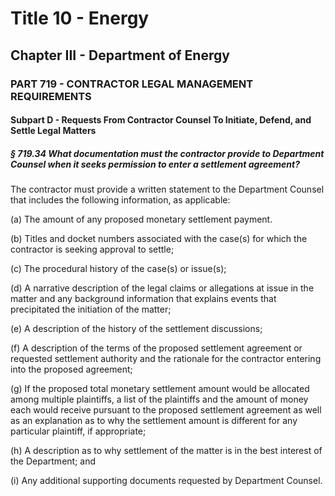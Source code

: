 
# Title 10 - Energy
## Chapter III - Department of Energy
### PART 719 - CONTRACTOR LEGAL MANAGEMENT REQUIREMENTS
#### Subpart D - Requests From Contractor Counsel To Initiate, Defend, and Settle Legal Matters
##### § 719.34 What documentation must the contractor provide to Department Counsel when it seeks permission to enter a settlement agreement?

The contractor must provide a written statement to the Department Counsel that includes the following information, as applicable:

(a) The amount of any proposed monetary settlement payment.

(b) Titles and docket numbers associated with the case(s) for which the contractor is seeking approval to settle;

(c) The procedural history of the case(s) or issue(s);

(d) A narrative description of the legal claims or allegations at issue in the matter and any background information that explains events that precipitated the initiation of the matter;

(e) A description of the history of the settlement discussions;

(f) A description of the terms of the proposed settlement agreement or requested settlement authority and the rationale for the contractor entering into the proposed agreement;

(g) If the proposed total monetary settlement amount would be allocated among multiple plaintiffs, a list of the plaintiffs and the amount of money each would receive pursuant to the proposed settlement agreement as well as an explanation as to why the settlement amount is different for any particular plaintiff, if appropriate;

(h) A description as to why settlement of the matter is in the best interest of the Department; and

(i) Any additional supporting documents requested by Department Counsel.
